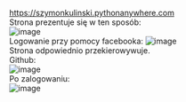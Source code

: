 https://szymonkulinski.pythonanywhere.com
<br>
Strona prezentuje się w ten sposób:
<br>
![image](https://user-images.githubusercontent.com/56955430/144077861-aaadc292-44ee-4141-b52e-de1c1fcec167.png)
<br>
Logowanie przy pomocy facebooka:
![image](https://user-images.githubusercontent.com/56955430/144077949-d4d674c4-35d8-43e4-b246-0ffcd3bf54b6.png)
<br>
Strona odpowiednio przekierowywuje.
<br>
Github:
<br>
![image](https://user-images.githubusercontent.com/56955430/144078029-374624d9-a55a-4e88-a2a1-dff1da753310.png)
<br>
Po zalogowaniu:
<br>
![image](https://user-images.githubusercontent.com/56955430/144078207-e1dd3f7d-9bb5-4f35-ba63-454e1ff23bc4.png)
<br>